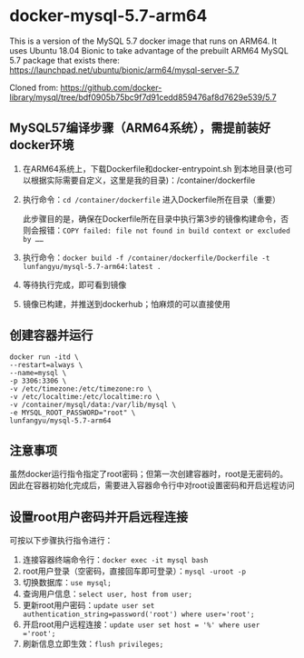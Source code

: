 # docker-mysql-5.7-arm64

This is a version of the MySQL 5.7 docker image that runs on ARM64. It uses Ubuntu 18.04 Bionic to take advantage of the prebuilt ARM64 MySQL 5.7 package that exists there: https://launchpad.net/ubuntu/bionic/arm64/mysql-server-5.7

Cloned from: https://github.com/docker-library/mysql/tree/bdf0905b75bc9f7d91cedd859476af8d7629e539/5.7

## MySQL57编译步骤（ARM64系统），需提前装好docker环境

1. 在ARM64系统上，下载Dockerfile和docker-entrypoint.sh 到本地目录(也可以根据实际需要自定义，这里是我的目录)：/container/dockerfile

2. 执行命令：`cd /container/dockerfile` 进入Dockerfile所在目录（重要）

   此步骤目的是，确保在Dockerfile所在目录中执行第3步的镜像构建命令，否则会报错：`COPY failed: file not found in build context or excluded by ……`

3. 执行命令：`docker build -f /container/dockerfile/Dockerfile -t lunfangyu/mysql-5.7-arm64:latest .`

4. 等待执行完成，即可看到镜像
5. 镜像已构建，并推送到dockerhub；怕麻烦的可以直接使用
   
   

## 创建容器并运行

```shell
docker run -itd \
--restart=always \
--name=mysql \
-p 3306:3306 \
-v /etc/timezone:/etc/timezone:ro \
-v /etc/localtime:/etc/localtime:ro \
-v /container/mysql/data:/var/lib/mysql \
-e MYSQL_ROOT_PASSWORD="root" \
lunfangyu/mysql-5.7-arm64
```

## 注意事项

虽然docker运行指令指定了root密码；但第一次创建容器时，root是无密码的。因此在容器初始化完成后，需要进入容器命令行中对root设置密码和开启远程访问

## 设置root用户密码并开启远程连接

可按以下步骤执行指令进行：

1. 连接容器终端命令行：`docker exec -it mysql bash`
2. root用户登录（空密码，直接回车即可登录）：`mysql -uroot -p`
3. 切换数据库：`use mysql;`
4. 查询用户信息：`select user, host from user;`
5. 更新root用户密码：`update user set authentication_string=password('root') where user='root';`
6. 开启root用户远程连接：`update user set host = '%' where user ='root';`
7. 刷新信息立即生效：`flush privileges;`
